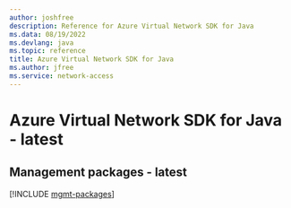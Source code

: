 ```yaml
---
author: joshfree
description: Reference for Azure Virtual Network SDK for Java
ms.data: 08/19/2022
ms.devlang: java
ms.topic: reference
title: Azure Virtual Network SDK for Java
ms.author: jfree
ms.service: network-access
---
```

# Azure Virtual Network SDK for Java - latest

## Management packages - latest
[!INCLUDE [mgmt-packages](virtual-network-mgmt-index.md)]